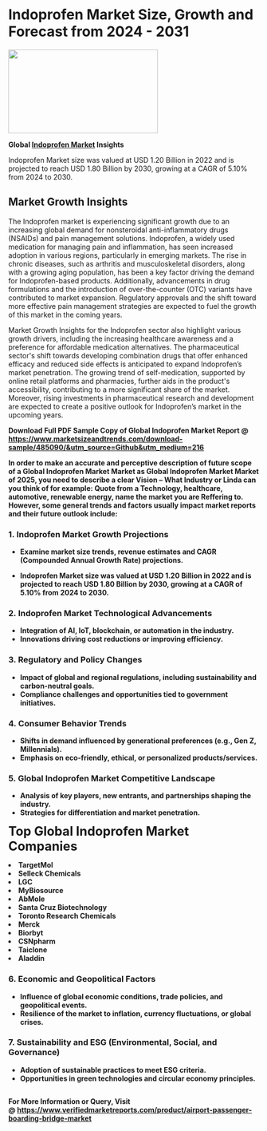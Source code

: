 <H1>Indoprofen Market Size, Growth and Forecast from 2024 - 2031</H1><img class="aligncenter size-medium wp-image-584254" src="https://thirdeyenews.in/wp-content/uploads/2024/09/Global-Market-Research-300x168.jpeg" alt="" width="300" height="168" /><p><strong>Global&nbsp;<a href="https://www.marketsizeandtrends.com/download-sample/485090/&amp;utm_source=Github&utm_medium=216">Indoprofen Market</a> Insights</strong></p><p>Indoprofen Market size was valued at USD 1.20 Billion in 2022 and is projected to reach USD 1.80 Billion by 2030, growing at a CAGR of 5.10% from 2024 to 2030.</p><p><h2>Market Growth Insights</h2> <p>The Indoprofen market is experiencing significant growth due to an increasing global demand for nonsteroidal anti-inflammatory drugs (NSAIDs) and pain management solutions. Indoprofen, a widely used medication for managing pain and inflammation, has seen increased adoption in various regions, particularly in emerging markets. The rise in chronic diseases, such as arthritis and musculoskeletal disorders, along with a growing aging population, has been a key factor driving the demand for Indoprofen-based products. Additionally, advancements in drug formulations and the introduction of over-the-counter (OTC) variants have contributed to market expansion. Regulatory approvals and the shift toward more effective pain management strategies are expected to fuel the growth of this market in the coming years.</p> <p><strong></strong></p> <p>Market Growth Insights for the Indoprofen sector also highlight various growth drivers, including the increasing healthcare awareness and a preference for affordable medication alternatives. The pharmaceutical sector's shift towards developing combination drugs that offer enhanced efficacy and reduced side effects is anticipated to expand Indoprofen’s market penetration. The growing trend of self-medication, supported by online retail platforms and pharmacies, further aids in the product's accessibility, contributing to a more significant share of the market. Moreover, rising investments in pharmaceutical research and development are expected to create a positive outlook for Indoprofen’s market in the upcoming years.</p> <p><strong></p><p><span class=""><strong>Download Full PDF Sample Copy of Global Indoprofen Market Report</strong> @ <a href="https://www.marketsizeandtrends.com/download-sample/485090/&amp;utm_source=Github&utm_medium=216" target="_blank">https://www.marketsizeandtrends.com/download-sample/485090/&amp;utm_source=Github&utm_medium=216</a></span></p><p>In order to make an accurate and perceptive description of future scope of a Global&nbsp;Indoprofen Market Market as Global&nbsp;Indoprofen Market Market of 2025, you need to describe a clear Vision &ndash; What Industry or Linda can you think of for example: Quote from a Technology, healthcare, automotive, renewable energy, name the market you are Reffering to. However, some general trends and factors usually impact market reports and their future outlook include:</p><h3>1.&nbsp;<strong>Indoprofen Market Growth Projections</strong></h3><ul><li>Examine market size trends, revenue estimates and CAGR (Compounded Annual Growth Rate) projections.</li><li><p>Indoprofen Market size was valued at USD 1.20 Billion in 2022 and is projected to reach USD 1.80 Billion by 2030, growing at a CAGR of 5.10% from 2024 to 2030.</p></li></ul><h3>2.&nbsp;<strong>Indoprofen Market Technological Advancements</strong></h3><ul><li>Integration of AI, IoT, blockchain, or automation in the industry.</li><li>Innovations driving cost reductions or improving efficiency.</li></ul><h3>3.&nbsp;<strong>Regulatory and Policy Changes</strong></h3><ul><li>Impact of global and regional regulations, including sustainability and carbon-neutral goals.</li><li>Compliance challenges and opportunities tied to government initiatives.</li></ul><h3>4.&nbsp;<strong>Consumer Behavior Trends</strong></h3><ul><li>Shifts in demand influenced by generational preferences (e.g., Gen Z, Millennials).</li><li>Emphasis on eco-friendly, ethical, or personalized products/services.</li></ul><h3>5.&nbsp;<strong>Global Indoprofen Market Competitive Landscape</strong></h3><ul><li>Analysis of key players, new entrants, and partnerships shaping the industry.</li><li>Strategies for differentiation and market penetration.</li></ul><p data-pm-slice="1 1 []"><span style="color: inherit; font-family: inherit; font-size: 25px;">Top Global Indoprofen Market Companies</span></p><div class="" data-test-id=""><p><li>TargetMol</li><li> Selleck Chemicals</li><li> LGC</li><li> MyBiosource</li><li> AbMole</li><li> Santa Cruz Biotechnology</li><li> Toronto Research Chemicals</li><li> Merck</li><li> Biorbyt</li><li> CSNpharm</li><li> Taiclone</li><li> Aladdin</li></p></div><h3>6.&nbsp;<strong>Economic and Geopolitical Factors</strong></h3><ul><li>Influence of global economic conditions, trade policies, and geopolitical events.</li><li>Resilience of the market to inflation, currency fluctuations, or global crises.</li></ul><h3>7.&nbsp;<strong>Sustainability and ESG (Environmental, Social, and Governance)</strong></h3><ul><li>Adoption of sustainable practices to meet ESG criteria.</li><li>Opportunities in green technologies and circular economy principles.</li></ul><h2><strong style="font-size: 14px;">For More Information or Query, Visit @&nbsp;</strong><a style="background-color: #ffffff; font-size: 14px;" href="https://www.marketsizeandtrends.com/report/indoprofen-market/" target="_blank">https://www.verifiedmarketreports.com/product/airport-passenger-boarding-bridge-market</a></h2>
